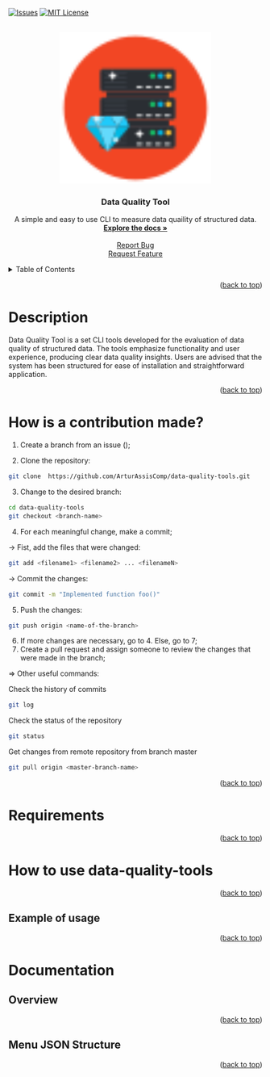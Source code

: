 [![Issues][issues-shield]][issues-url]
[![MIT License][license-shield]][license-url]

<!-- PROJECT LOGO -->

<a id="readme-top"></a>

<br />
<div align="center">
  <a href="https://github.com/ArturAssisComp/data-quality-tools.git">
    <img src="images/logo.png" alt="Logo" width="300" height="300">
  </a>

  <h3 align="center">Data Quality Tool</h3>

  <p align="center">
    A simple and easy to use CLI to measure data quaility of structured data.
    <br />
    <a href="#documentation"><strong>Explore the docs »</strong></a>
    <br />
    <br />
    <a href="https://github.com/ArturAssisComp/data-quality-tools/issues">Report Bug</a>
    <br/>
    <a href="https://github.com/ArturAssisComp/data-quality-tools/issues">Request Feature</a>
  </p>
</div>

<!-- TABLE OF CONTENTS -->
<details>
  <summary>Table of Contents</summary>
  <ol>
    <li><a href="#description">Description</a></li>
    <li><a href="#how-is-a-contribution-made">How to contribute</a></li>
    <li><a href="#requirements">Requirements</a></li>
    <li>
      <a href="#how-to-use-data-quality-tools">Using my-portfolio</a>
      <ul>
        <li><a href="#example-of-usage">Example</a></li>
      </ul>
    </li>
    <li>
      <a href="#documentation">Documentation</a>
      <ul>
	<details>
          <summary>index</summary>
          <li><a href="#overview">Overview</a></li>
          <li><a href="#menu-json-structure">JSON Structure</a>
            <ul>
            </ul>
          </li>
	</details>
      </ul>
    </li>
  </ol>
</details>



<p align="right">(<a href="#readme-top">back to top</a>)</p>






# Description 

Data Quality Tool is a set CLI tools developed for the evaluation of data quality 
of structured data. The tools emphasize functionality and user experience, 
producing clear data quality insights. Users are advised that the system has been 
structured for ease of installation and straightforward application.

<p align="right">(<a href="#readme-top">back to top</a>)</p>

# How is a contribution made?

1. Create a branch from an issue ();

2. Clone the repository: 
```bash
git clone  https://github.com/ArturAssisComp/data-quality-tools.git
```
3. Change to the desired branch: 
```bash
cd data-quality-tools
git checkout <branch-name>
```
4. For each meaningful change, make a commit;

-> Fist, add the files that were changed: 
```bash
git add <filename1> <filename2> ... <filenameN>
```
-> Commit the changes: 
```bash
git commit -m "Implemented function foo()"
```
5. Push the changes: 
```bash
git push origin <name-of-the-branch>
```
6. If more changes are necessary, go to 4. Else,
   go to 7;
7. Create a pull request and assign someone to review the changes
   that were made in the branch;

=> Other useful commands:

Check the history of commits
```bash
git log
```
Check the status of the repository
```bash
git status
```
Get changes from remote repository from branch master
```bash
git pull origin <master-branch-name>
```

<p align="right">(<a href="#readme-top">back to top</a>)</p>

# Requirements




<p align="right">(<a href="#readme-top">back to top</a>)</p>

# How to use data-quality-tools 


<p align="right">(<a href="#readme-top">back to top</a>)</p>

## Example of usage


<p align="right">(<a href="#readme-top">back to top</a>)</p>



# Documentation

## Overview




<p align="right">(<a href="#readme-top">back to top</a>)</p>

## Menu JSON Structure


<p align="right">(<a href="#readme-top">back to top</a>)</p>





<!-- MARKDOWN LINKS & IMAGES -->

[issues-shield]: https://img.shields.io/github/issues/ArturAssisComp/data-quality-tools?logo=github&style=for-the-badge
[issues-url]: https://github.com/ArturAssisComp/data-quality-tools/issues

[license-shield]: https://img.shields.io/github/license/othneildrew/Best-README-Template.svg?style=for-the-badge
[license-url]: https://github.com/ArturAssisComp/data-quality-tools/blob/master/LICENSE